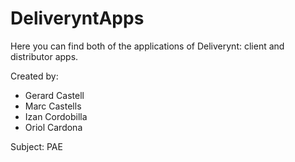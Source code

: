 # DeliveryntApps
Here you can find both of the applications of Deliverynt: client and distributor apps.

Created by:
- Gerard Castell
- Marc Castells
- Izan Cordobilla
- Oriol Cardona

Subject: PAE
